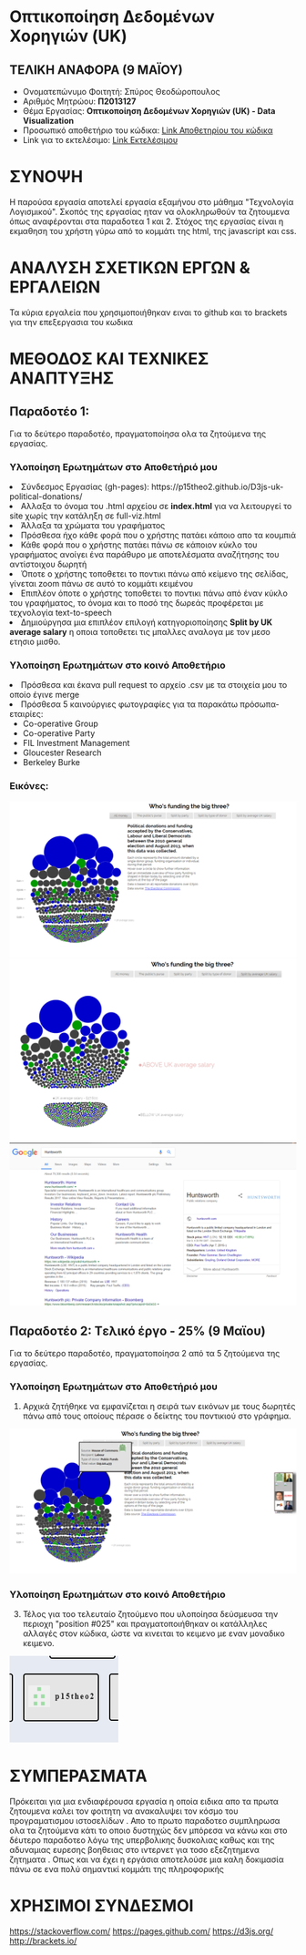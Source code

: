 # Οπτικοποίηση Δεδομένων Χορηγιών (UK)

## ΤΕΛΙΚΗ ΑΝΑΦΟΡΑ (9 ΜΑΪΟΥ)
* Ονοματεπώνυμο Φοιτητή:  Σπύρος Θεοδώροπουλος
* Αριθμός Μητρώου: **Π2013127**
* Θέμα Εργασίας: **Οπτικοποίηση Δεδομένων Χορηγιών (UK) - Data Visualization**
* Προσωπικό αποθετήριο του κώδικα: [Link Αποθετηρίου του κώδικα](https://github.com/p15theo2/D3js-uk-political-donations)
* Link για το εκτελέσιμο: [Link Εκτελέσιμου](https://p15theo2.github.io/D3js-uk-political-donations/)



# ΣΥΝΟΨΗ

Η παρούσα εργασία αποτελεί εργασία εξαμήνου στο μάθημα "Τεχνολογία Λογισμικού".  Σκοπός της εργασίας ηταν να ολοκληρωθούν τα ζητουμενα όπως αναφέρονται στα παραδοτεα 1 και 2. Στόχος της εργασίας είναι η εκμαθηση του χρήστη γύρω από το κομμάτι της html, της javascript και css.


# ΑΝΑΛΥΣΗ ΣΧΕΤΙΚΩΝ ΕΡΓΩΝ & ΕΡΓΑΛΕΙΩΝ

Τα κύρια εργαλεία που χρησιμοποιήθηκαν ειναι το github και το brackets για την επεξεργασια του κωδικα


# ΜΕΘΟΔΟΣ ΚΑΙ ΤΕΧΝΙΚΕΣ ΑΝΑΠΤΥΞΗΣ

## Παραδοτέο 1:

Για το δεύτερο παραδοτέο, πραγματοποίησα ολα τα ζητούμενα της εργασίας.

### Υλοποίηση Ερωτημάτων στο Αποθετήριό μου

<or>
  <li>Σύνδεσμος Εργασίας (gh-pages): https://p15theo2.github.io/D3js-uk-political-donations/</li>
  <li>Αλλαξα το όνομα του .html αρχείου σε <b>index.html</b> για να λειτουργεί το site χωρίς την κατάληξη σε full-viz.html</li>
  <li>Άλλαξα τα χρώματα του γραφήματος</li>
  <li>Πρόσθεσα ήχο κάθε φορά που ο χρήστης πατάει κάποιο απο τα κουμπιά</li>
  <li>Κάθε φορά που ο χρήστης πατάει πάνω σε κάποιον κύκλο του γραφήματος ανοίγει ένα παράθυρο με αποτελέσματα αναζήτησης του αντίστοιχου δωρητή</li>
  <li>Όποτε ο χρήστης τοποθετει το ποντικι πάνω από κείμενο της σελίδας, γίνεται zoom πάνω σε αυτό το κομμάτι κειμένου</li>
  <li>Επιπλέον όποτε ο χρήστης τοποθετει το ποντικι πάνω από έναν κύκλο του γραφήματος, το όνομα και το ποσό της δωρεάς προφέρεται με τεχνολογία text-to-speech</li>
  <li>Δημιούργησα μια επιπλέον επιλογή κατηγοριοποίησης <b>Split by UK average salary</b> η οποια τοποθετει τις μπαλλες αναλογα με τον μεσο ετησιο μισθο.</li>
</or>

### Υλοποίηση Ερωτημάτων στο κοινό Αποθετήριο

<or>
  <li>Πρόσθεσα και έκανα pull request το αρχείο .csv με τα στοιχεία μου το οποίο έγινε merge</li>
  <li>Πρόσθεσα 5 καινούργιες φωτογραφίες για τα παρακάτω πρόσωπα-εταιρίες:<ul>
        <li>Co-operative Group</li>
        <li>Co-operative Party</li>
        <li>FIL Investment Management</li>
        <li>Gloucester Research</li>
        <li>Berkeley Burke</li>
        </ul></li>
</or>

### Εικόνες:

![Αλλαγή Χρωμάτων](pics/Screenshot_1.png)
![Zoom on Hover - Split by UK acerage salary](pics/Screenshot_2.png)
![Google Search on Click](pics/Screenshot_3.png)


## Παραδοτέο 2: Tελικό έργο - 25% (9 Μαϊου)

Για το δεύτερο παραδοτέο, πραγματοποίησα 2 από τα 5 ζητούμενα της εργασίας.

### Υλοποίηση Ερωτημάτων στο Αποθετήριό μου

1) Αρχικά ζητήθηκε να εμφανίζεται η σειρά των εικόνων με τους δωρητές πάνω από τους οποίους πέρασε ο δείκτης του ποντικιού στο γράφημα.

![λιστα](pics/list.png)

### Υλοποίηση Ερωτημάτων στο κοινό Αποθετήριο

3) Τέλος για τοο τελευταίο ζητούμενο που υλοποίησα δεύσμευσα την περιοχη "position #025" και πραγματοποιήθηκαν οι κατάλληλες αλλαγές στον κώδικα, ώστε να κινειται το κειμενο με εναν μοναδικο κειμενο.


![κινηση](pics/move.png)


# ΣΥΜΠΕΡΑΣΜΑΤΑ

Πρόκειται για μια ενδιαφέρουσα εργασία η οποία ειδικα απο τα πρωτα ζητουμενα καλει τον φοιτητη να ανακαλυψει τον κόσμο του προγραματισμου ιστοσελίδων . Απο το πρωτο παραδοτεο συμπληρωσα ολα τα ζητούμενα κάτι το οποιο δυστηχώς δεν μπόρεσα να κάνω και στο δέυτερο παραδοτεο λόγω της υπερβολικης δυσκολιας καθως και της αδυναμιας ευρεσης βοηθειας στο ιντερνετ για τοσο εξεζητημενα ζητηματα .
Οπως και να έχει η εργάσια αποτελούσε μια καλη δοκιμασία πάνω σε ενα πολύ σημαντικί κομμάτι της πληροφορικής

# ΧΡΗΣΙΜΟΙ ΣΥΝΔΕΣΜΟΙ
https://stackoverflow.com/
https://pages.github.com/
https://d3js.org/
http://brackets.io/

